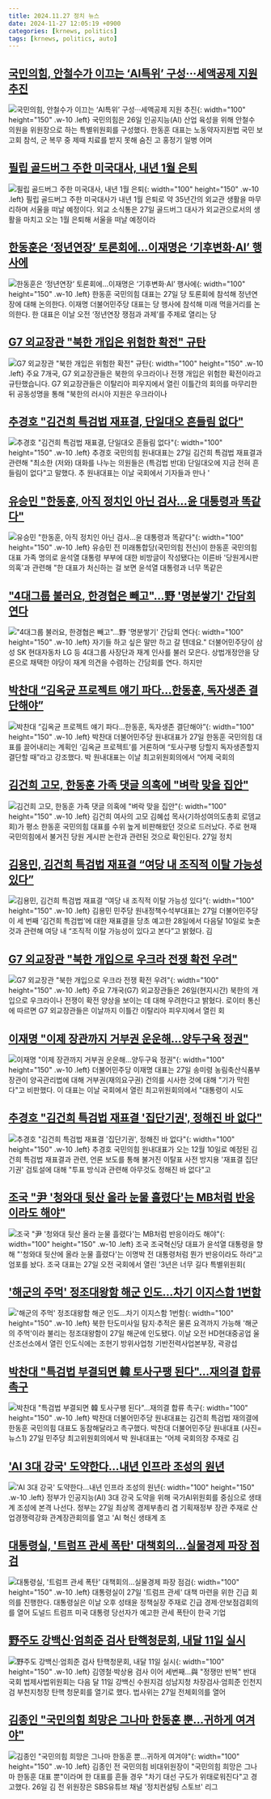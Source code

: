 ```yaml
---
title: 2024.11.27 정치 뉴스
date: 2024-11-27 12:05:19 +0900
categories: [krnews, politics]
tags: [krnews, politics, auto]
---
```

## [국민의힘, 안철수가 이끄는 ‘AI특위’ 구성···세액공제 지원 추진](https://n.news.naver.com/mnews/article/032/0003334721)

![국민의힘, 안철수가 이끄는 ‘AI특위’ 구성···세액공제 지원 추진](https://mimgnews.pstatic.net/image/origin/032/2024/11/26/3334721.jpg?type=nf220_150){: width="100" height="150" .w-10 .left}
국민의힘은 26일 인공지능(AI) 산업 육성을 위해 안철수 의원을 위원장으로 하는 특별위원회를 구성했다. 한동훈 대표는 노동약자지원법 국민 보고회 참석, 군 복무 중 제때 치료를 받지 못해 숨진 고 홍정기 일병 어머

## [필립 골드버그 주한 미국대사, 내년 1월 은퇴](https://n.news.naver.com/mnews/article/020/0003600612)

![필립 골드버그 주한 미국대사, 내년 1월 은퇴](https://mimgnews.pstatic.net/image/origin/020/2024/11/27/3600612.jpg?type=nf220_150){: width="100" height="150" .w-10 .left}
필립 골드버그 주한 미국대사가 내년 1월 은퇴로 약 35년간의 외교관 생활을 마무리하며 서울을 떠날 예정이다. 외교 소식통은 27일 골드버그 대사가 외교관으로서의 생활을 마치고 오는 1월 은퇴해 서울을 떠날 예정이라

## [한동훈은 ‘정년연장’ 토론회에…이재명은 ‘기후변화·AI’ 행사에](https://n.news.naver.com/mnews/article/032/0003334942)

![한동훈은 ‘정년연장’ 토론회에…이재명은 ‘기후변화·AI’ 행사에](https://mimgnews.pstatic.net/image/origin/032/2024/11/27/3334942.jpg?type=nf220_150){: width="100" height="150" .w-10 .left}
한동훈 국민의힘 대표는 27일 당 토론회에 참석해 정년연장에 대해 논의한다. 이재명 더불어민주당 대표는 당 행사에 참석해 미래 먹을거리를 논의한다. 한 대표은 이날 오전 ‘정년연장 쟁점과 과제’를 주제로 열리는 당

## [G7 외교장관 "북한 개입은 위험한 확전" 규탄](https://n.news.naver.com/mnews/article/052/0002119349)

![G7 외교장관 "북한 개입은 위험한 확전" 규탄](https://mimgnews.pstatic.net/image/origin/052/2024/11/27/2119349.jpg?type=nf220_150){: width="100" height="150" .w-10 .left}
주요 7개국, G7 외교장관들은 북한의 우크라이나 전쟁 개입은 위험한 확전이라고 규탄했습니다. G7 외교장관들은 이탈리아 피우지에서 열린 이틀간의 회의를 마무리한 뒤 공동성명을 통해 "북한의 러시아 지원은 우크라이나

## [추경호 "김건희 특검법 재표결, 단일대오 흔들림 없다"](https://n.news.naver.com/mnews/article/015/0005062046)

![추경호 "김건희 특검법 재표결, 단일대오 흔들림 없다"](https://mimgnews.pstatic.net/image/origin/015/2024/11/27/5062046.jpg?type=nf220_150){: width="100" height="150" .w-10 .left}
추경호 국민의힘 원내대표는 27일 김건희 특검법 재표결과 관련해 "최소한 (저와) 대화를 나누는 의원들은 (특검법 반대) 단일대오에 지금 전혀 흔들림이 없다"고 말했다. 추 원내대표는 이날 국회에서 기자들과 만나 '

## [유승민 "한동훈, 아직 정치인 아닌 검사…윤 대통령과 똑같다"](https://n.news.naver.com/mnews/article/008/0005119980)

![유승민 "한동훈, 아직 정치인 아닌 검사…윤 대통령과 똑같다"](https://mimgnews.pstatic.net/image/origin/008/2024/11/27/5119980.jpg?type=nf220_150){: width="100" height="150" .w-10 .left}
유승민 전 미래통합당(국민의힘 전신)이 한동훈 국민의힘 대표 가족 명의로 윤석열 대통령 부부에 대한 비방글이 작성됐다는 이른바 '당원게시판 의혹'과 관련해 "한 대표가 처신하는 걸 보면 윤석열 대통령과 너무 똑같은

## ["4대그룹 불러요, 한경협은 빼고"…野 '명분쌓기' 간담회 연다](https://n.news.naver.com/mnews/article/015/0005061478)

!["4대그룹 불러요, 한경협은 빼고"…野 '명분쌓기' 간담회 연다](https://mimgnews.pstatic.net/image/origin/015/2024/11/26/5061478.jpg?type=nf220_150){: width="100" height="150" .w-10 .left}
자기들 하고 싶은 말만 하고 갈 텐데요." 더불어민주당이 삼성 SK 현대자동차 LG 등 4대그룹 사장단과 재계 인사를 불러 모은다. 상법개정안을 당론으로 채택한 야당이 재계 의견을 수렴하는 간담회를 연다. 하지만

## [박찬대 “김옥균 프로젝트 얘기 파다…한동훈, 독자생존 결단해야”](https://n.news.naver.com/mnews/article/032/0003334974)

![박찬대 “김옥균 프로젝트 얘기 파다…한동훈, 독자생존 결단해야”](https://mimgnews.pstatic.net/image/origin/032/2024/11/27/3334974.jpg?type=nf220_150){: width="100" height="150" .w-10 .left}
박찬대 더불어민주당 원내대표가 27일 한동훈 국민의힘 대표를 끌어내리는 계획인 ‘김옥균 프로젝트’를 거론하며 “토사구팽 당할지 독자생존할지 결단할 때”라고 강조했다. 박 원내대표는 이날 최고위원회의에서 “어제 국회의

## [김건희 고모, 한동훈 가족 댓글 의혹에 "벼락 맞을 집안"](https://n.news.naver.com/mnews/article/015/0005062065)

![김건희 고모, 한동훈 가족 댓글 의혹에 "벼락 맞을 집안"](https://mimgnews.pstatic.net/image/origin/015/2024/11/27/5062065.jpg?type=nf220_150){: width="100" height="150" .w-10 .left}
김건희 여사의 고모 김혜섭 목사(기하성여의도총회 로뎀교회)가 평소 한동훈 국민의힘 대표를 수위 높게 비판해왔던 것으로 드러났다. 주로 현재 국민의힘에서 불거진 당원 게시판 논란과 관련된 것으로 확인된다. 27일 정치

## [김용민, 김건희 특검법 재표결 “여당 내 조직적 이탈 가능성 있다”](https://n.news.naver.com/mnews/article/032/0003334986)

![김용민, 김건희 특검법 재표결 “여당 내 조직적 이탈 가능성 있다”](https://mimgnews.pstatic.net/image/origin/032/2024/11/27/3334986.jpg?type=nf220_150){: width="100" height="150" .w-10 .left}
김용민 민주당 원내정책수석부대표는 27일 더불어민주당이 세 번째 ‘김건희 특검법’에 대한 재표결을 당초 예고한 28일에서 다음달 10일로 늦춘 것과 관련해 여당 내 “조직적 이탈 가능성이 있다고 본다”고 밝혔다. 김

## [G7 외교장관 "북한 개입으로 우크라 전쟁 확전 우려"](https://n.news.naver.com/mnews/article/025/0003403394)

![G7 외교장관 "북한 개입으로 우크라 전쟁 확전 우려"](https://mimgnews.pstatic.net/image/origin/025/2024/11/27/3403394.jpg?type=nf220_150){: width="100" height="150" .w-10 .left}
주요 7개국(G7) 외교장관들은 26일(현지시간) 북한의 개입으로 우크라이나 전쟁이 확전 양상을 보이는 데 대해 우려한다고 밝혔다. 로이터 통신에 따르면 G7 외교장관들은 이날까지 이틀간 이탈리아 피우지에서 열린 회

## [이재명 "이제 장관까지 거부권 운운해…양두구육 정권"](https://n.news.naver.com/mnews/article/079/0003963313)

![이재명 "이제 장관까지 거부권 운운해…양두구육 정권"](https://mimgnews.pstatic.net/image/origin/079/2024/11/27/3963313.jpg?type=nf220_150){: width="100" height="150" .w-10 .left}
더불어민주당 이재명 대표는 27일 송미령 농림축산식품부 장관이 양곡관리법에 대해 거부권(재의요구권) 건의를 시사한 것에 대해 "기가 막힌다"고 비판했다. 이 대표는 이날 국회에서 열린 최고위원회의에서 "대통령이 시도

## [추경호 "김건희 특검법 재표결 '집단기권', 정해진 바 없다"](https://n.news.naver.com/mnews/article/031/0000888345)

![추경호 "김건희 특검법 재표결 '집단기권', 정해진 바 없다"](https://mimgnews.pstatic.net/image/origin/031/2024/11/27/888345.jpg?type=nf220_150){: width="100" height="150" .w-10 .left}
추경호 국민의힘 원내대표가 오는 12월 10일로 예정된 김건희 특검법 재표결과 관련, 언론 보도를 통해 불거진 이탈표 사전 방지용 '재표결 집단 기권' 검토설에 대해 "투표 방식과 관련해 아무것도 정해진 바 없다"고

## [조국 "尹 '청와대 뒷산 올라 눈물 흘렸다'는 MB처럼 반응이라도 해야"](https://n.news.naver.com/mnews/article/119/0002897353)

![조국 "尹 '청와대 뒷산 올라 눈물 흘렸다'는 MB처럼 반응이라도 해야"](https://mimgnews.pstatic.net/image/origin/119/2024/11/27/2897353.jpg?type=nf220_150){: width="100" height="150" .w-10 .left}
조국 조국혁신당 대표가 윤석열 대통령을 향해 "'청와대 뒷산에 올라 눈물 흘렸다'는 이명박 전 대통령처럼 뭔가 반응이라도 하라"고 엄포를 놨다. 조국 대표는 27일 오전 국회에서 열린 '3년은 너무 길다 특별위원회(

## ['해군의 주먹' 정조대왕함 해군 인도…차기 이지스함 1번함](https://n.news.naver.com/mnews/article/001/0015069959)

!['해군의 주먹' 정조대왕함 해군 인도…차기 이지스함 1번함](https://mimgnews.pstatic.net/image/origin/001/2024/11/27/15069959.jpg?type=nf220_150){: width="100" height="150" .w-10 .left}
북한 탄도미사일 탐지·추적은 물론 요격까지 가능해 '해군의 주먹'이라 불리는 정조대왕함이 27일 해군에 인도됐다. 이날 오전 HD현대중공업 울산조선소에서 열린 인도식에는 조현기 방위사업청 기반전력사업본부장, 곽광섭

## [박찬대 "특검법 부결되면 韓 토사구팽 된다"…재의결 합류 촉구](https://n.news.naver.com/mnews/article/018/0005893954)

![박찬대 "특검법 부결되면 韓 토사구팽 된다"…재의결 합류 촉구](https://mimgnews.pstatic.net/image/origin/018/2024/11/27/5893954.jpg?type=nf220_150){: width="100" height="150" .w-10 .left}
박찬대 더불어민주당 원내대표는 김건희 특검법 재의결에 한동훈 국민의힘 대표도 동참해달라고 촉구했다. 박찬대 더불어민주당 원내대표 (사진=뉴스1) 27일 민주당 최고위원회의에서 박 원내대표는 “어제 국회의장 주재로 김

## ['AI 3대 강국' 도약한다…내년 인프라 조성의 원년](https://n.news.naver.com/mnews/article/277/0005506806)

!['AI 3대 강국' 도약한다…내년 인프라 조성의 원년](https://mimgnews.pstatic.net/image/origin/277/2024/11/27/5506806.jpg?type=nf220_150){: width="100" height="150" .w-10 .left}
정부가 인공지능(AI) 3대 강국 도약을 위해 국가AI위원회를 중심으로 생태계 조성에 본격 나선다. 정부는 27일 최상목 경제부총리 겸 기획재정부 장관 주재로 산업경쟁력강화 관계장관회의를 열고 'AI 혁신 생태계 조

## [대통령실, '트럼프 관세 폭탄' 대책회의…실물경제 파장 점검](https://n.news.naver.com/mnews/article/003/0012926710)

![대통령실, '트럼프 관세 폭탄' 대책회의…실물경제 파장 점검](https://mimgnews.pstatic.net/image/origin/003/2024/11/27/12926710.jpg?type=nf220_150){: width="100" height="150" .w-10 .left}
대통령실이 27일 '트럼프 관세' 대책 마련을 위한 긴급 회의를 진행한다. 대통령실은 이날 오후 성태윤 정책실장 주재로 긴급 경제·안보점검회의를 열어 도널드 트럼프 미국 대통령 당선자가 예고한 관세 폭탄이 한국 기업

## [野주도 강백신·엄희준 검사 탄핵청문회, 내달 11일 실시](https://n.news.naver.com/mnews/article/001/0015069678)

![野주도 강백신·엄희준 검사 탄핵청문회, 내달 11일 실시](https://mimgnews.pstatic.net/image/origin/001/2024/11/27/15069678.jpg?type=nf220_150){: width="100" height="150" .w-10 .left}
김영철·박상용 검사 이어 세번째…與 "정쟁만 반복" 반대 국회 법제사법위원회는 다음 달 11일 강백신 수원지검 성남지청 차장검사·엄희준 인천지검 부천지청장 탄핵 청문회를 열기로 했다. 법사위는 27일 전체회의를 열어

## [김종인 "국민의힘 희망은 그나마 한동훈 뿐…귀하게 여겨야"](https://n.news.naver.com/mnews/article/088/0000917215)

![김종인 "국민의힘 희망은 그나마 한동훈 뿐…귀하게 여겨야"](https://mimgnews.pstatic.net/image/origin/088/2024/11/27/917215.jpg?type=nf220_150){: width="100" height="150" .w-10 .left}
김종인 전 국민의힘 비대위원장이 "국민의힘 희망은 그나마 한동훈 대표 뿐"이라며 한 대표를 흔들 경우 "차기 대선 구도가 위태로워진다"고 경고했다. 26일 김 전 위원장은 SBS유튜브 채널 '정치컨설팅 스토브' 리그

